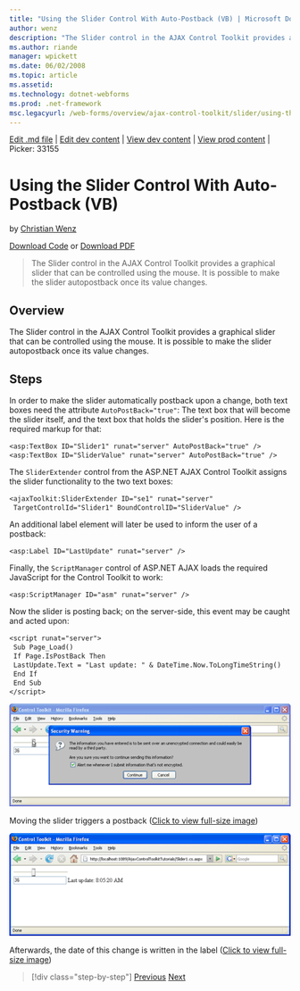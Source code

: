```yaml
---
title: "Using the Slider Control With Auto-Postback (VB) | Microsoft Docs"
author: wenz
description: "The Slider control in the AJAX Control Toolkit provides a graphical slider that can be controlled using the mouse. It is possible to make the slider autopost..."
ms.author: riande
manager: wpickett
ms.date: 06/02/2008
ms.topic: article
ms.assetid: 
ms.technology: dotnet-webforms
ms.prod: .net-framework
msc.legacyurl: /web-forms/overview/ajax-control-toolkit/slider/using-the-slider-control-with-auto-postback-vb
---
```

[Edit .md file](C:\Projects\msc\dev\Msc.Www\Web.ASP\App_Data\github\web-forms\overview\ajax-control-toolkit\slider\using-the-slider-control-with-auto-postback-vb.md) | [Edit dev content](http://www.aspdev.net/umbraco#/content/content/edit/24855) | [View dev content](http://docs.aspdev.net/tutorials/web-forms/overview/ajax-control-toolkit/slider/using-the-slider-control-with-auto-postback-vb.html) | [View prod content](http://www.asp.net/web-forms/overview/ajax-control-toolkit/slider/using-the-slider-control-with-auto-postback-vb) | Picker: 33155

Using the Slider Control With Auto-Postback (VB)
====================
by [Christian Wenz](https://github.com/wenz)

[Download Code](http://download.microsoft.com/download/9/3/f/93f8daea-bebd-4821-833b-95205389c7d0/Slider1.vb.zip) or [Download PDF](http://download.microsoft.com/download/b/6/a/b6ae89ee-df69-4c87-9bfb-ad1eb2b23373/slider1VB.pdf)

> The Slider control in the AJAX Control Toolkit provides a graphical slider that can be controlled using the mouse. It is possible to make the slider autopostback once its value changes.


## Overview

The Slider control in the AJAX Control Toolkit provides a graphical slider that can be controlled using the mouse. It is possible to make the slider autopostback once its value changes.

## Steps

In order to make the slider automatically postback upon a change, both text boxes need the attribute `AutoPostBack="true"`: The text box that will become the slider itself, and the text box that holds the slider's position. Here is the required markup for that:

    <asp:TextBox ID="Slider1" runat="server" AutoPostBack="true" />
    <asp:TextBox ID="SliderValue" runat="server" AutoPostBack="true" />

The `SliderExtender` control from the ASP.NET AJAX Control Toolkit assigns the slider functionality to the two text boxes:

    <ajaxToolkit:SliderExtender ID="se1" runat="server"
     TargetControlId="Slider1" BoundControlID="SliderValue" />

An additional label element will later be used to inform the user of a postback:

    <asp:Label ID="LastUpdate" runat="server" />

Finally, the `ScriptManager` control of ASP.NET AJAX loads the required JavaScript for the Control Toolkit to work:

    <asp:ScriptManager ID="asm" runat="server" />

Now the slider is posting back; on the server-side, this event may be caught and acted upon:

    <script runat="server">
     Sub Page_Load()
     If Page.IsPostBack Then
     LastUpdate.Text = "Last update: " & DateTime.Now.ToLongTimeString()
     End If
     End Sub
    </script>


[![Moving the slider triggers a postback](using-the-slider-control-with-auto-postback-vb/_static/image2.png)](using-the-slider-control-with-auto-postback-vb/_static/image1.png)

Moving the slider triggers a postback ([Click to view full-size image](using-the-slider-control-with-auto-postback-vb/_static/image3.png))


[![Afterwards, the date of this change is written in the label](using-the-slider-control-with-auto-postback-vb/_static/image5.png)](using-the-slider-control-with-auto-postback-vb/_static/image4.png)

Afterwards, the date of this change is written in the label ([Click to view full-size image](using-the-slider-control-with-auto-postback-vb/_static/image6.png))

>[!div class="step-by-step"] [Previous](databinding-the-slider-control-cs.md) [Next](databinding-the-slider-control-vb.md)
